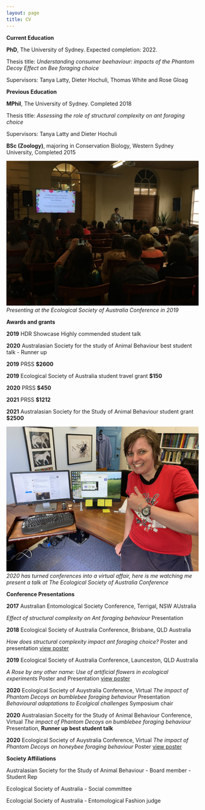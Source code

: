```yaml
---
layout: page
title: CV
---
```

**Current Education**

**PhD**, The University of Sydney. Expected completion: 2022.


Thesis title: _Understanding consumer beehaviour: impacts of the Phantom Decoy Effect on Bee foraging choice_


Supervisors: Tanya Latty, Dieter Hochuli, Thomas White and Rose Gloag



**Previous Education**


**MPhil**, The University of Sydney. Completed 2018


Thesis title: _Assessing the role of structural complexity on ant foraging choice_


Supervisors: Tanya Latty and Dieter Hochuli



**BSc (Zoology)**, majoring in Conservation Biology, Western Sydney University, Completed 2015



![](/assets/img/ESA2019.jpg)
_Presenting at the Ecological Society of Australia Conference in 2019_

**Awards and grants**

__2019__ HDR Showcase Highly commended student talk

__2020__ Australasian Society for the study of Animal Behaviour best student talk - Runner up

__2019__ PRSS **$2600**

__2019__ Ecological Society of Australia student travel grant **$150**

__2020__ PRSS **$450**

__2021__ PRSS **$1212**

__2021__ Australasian Society for the Study of Animal Behaviour student grant **$2500**


![](/assets/img/ESA2020.jpg)
_2020 has turned conferences into a virtual affair, here is me watching me present a talk at The Ecological Society of Australia Conference_


**Conference Presentations**


__2017__ Australian Entomological Society Conference, Terrigal, NSW AUstralia

_Effect of structural complexity on Ant foraging behaviour_ Presentation


__2018__ Ecological Society of Australia Conference, Brisbane, QLD Australia

_How does structural complexity impact ant foraging choice?_ Poster and presentation
[view poster]({{caitlynforster.githiub.io}}/assets/doc/esa2018.pdf)


__2019__ Ecological Society of Australia Conference, Launceston, QLD Australia

_A Rose by any other name: Use of artificial flowers in ecological experiments_ Poster and Presentation
[view poster]({{caitlynforster.githiub.io}}/assets/doc/ESA2019.png)


__2020__ Ecological Society of Auystralia Conference, Virtual
_The impact of Phantom Decoys on bumblebee foraging behaviour_ Presentation
_Behavioural adaptations to Ecolgical challenges_ Symposium chair

__2020__ Australasian Soceity for the Study of Animal Behaviour Conference, Virtual
_The impact of Phantom Decoys on bumblebee foraging behaviour_ Presentation, **Runner up best student talk**

__2020__ Ecological Society of Auystralia Conference, Virtual 
_The impact of Phantom Decoys on honeybee foraging behaviour_ Poster
[view poster]({{caitlynforster.githiub.io}}/assets/img/esa2021poster.png)


**Society Affiliations**


Australasian Society for the Study of Animal Behaviour - Board member - Student Rep


Ecological Society of Australia - Social committee


Ecologcial Society of Australia - Entomological Fashion judge
